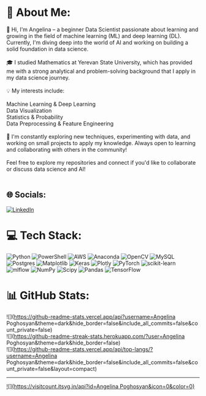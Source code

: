 # 💫 About Me:
👋 Hi, I'm Angelina  – a beginner Data Scientist passionate about learning and growing in the field of machine learning (ML) and deep learning (DL). Currently, I'm diving deep into the world of AI and working on building a solid foundation in data science.<br><br>🎓 I studied Mathematics at Yerevan State University, which has provided me with a strong analytical and problem-solving background that I apply in my data science journey.<br><br>💡 My interests include:<br><br>Machine Learning & Deep Learning<br>Data Visualization<br>Statistics & Probability<br>Data Preprocessing & Feature Engineering<br><br>🌱 I'm constantly exploring new techniques, experimenting with data, and working on small projects to apply my knowledge. Always open to learning and collaborating with others in the community!<br><br>Feel free to explore my repositories and connect if you'd like to collaborate or discuss data science and AI!<br><br>


## 🌐 Socials:
[![LinkedIn](https://img.shields.io/badge/LinkedIn-%230077B5.svg?logo=linkedin&logoColor=white)](https://linkedin.com/in/https://www.linkedin.com/in/angelina-poghosyan-579340337/) 

# 💻 Tech Stack:
![Python](https://img.shields.io/badge/python-3670A0?style=for-the-badge&logo=python&logoColor=ffdd54) ![PowerShell](https://img.shields.io/badge/PowerShell-%235391FE.svg?style=for-the-badge&logo=powershell&logoColor=white) ![AWS](https://img.shields.io/badge/AWS-%23FF9900.svg?style=for-the-badge&logo=amazon-aws&logoColor=white) ![Anaconda](https://img.shields.io/badge/Anaconda-%2344A833.svg?style=for-the-badge&logo=anaconda&logoColor=white) ![OpenCV](https://img.shields.io/badge/opencv-%23white.svg?style=for-the-badge&logo=opencv&logoColor=white) ![MySQL](https://img.shields.io/badge/mysql-4479A1.svg?style=for-the-badge&logo=mysql&logoColor=white) ![Postgres](https://img.shields.io/badge/postgres-%23316192.svg?style=for-the-badge&logo=postgresql&logoColor=white) ![Matplotlib](https://img.shields.io/badge/Matplotlib-%23ffffff.svg?style=for-the-badge&logo=Matplotlib&logoColor=black) ![Keras](https://img.shields.io/badge/Keras-%23D00000.svg?style=for-the-badge&logo=Keras&logoColor=white) ![Plotly](https://img.shields.io/badge/Plotly-%233F4F75.svg?style=for-the-badge&logo=plotly&logoColor=white) ![PyTorch](https://img.shields.io/badge/PyTorch-%23EE4C2C.svg?style=for-the-badge&logo=PyTorch&logoColor=white) ![scikit-learn](https://img.shields.io/badge/scikit--learn-%23F7931E.svg?style=for-the-badge&logo=scikit-learn&logoColor=white) ![mlflow](https://img.shields.io/badge/mlflow-%23d9ead3.svg?style=for-the-badge&logo=numpy&logoColor=blue) ![NumPy](https://img.shields.io/badge/numpy-%23013243.svg?style=for-the-badge&logo=numpy&logoColor=white) ![Scipy](https://img.shields.io/badge/SciPy-%230C55A5.svg?style=for-the-badge&logo=scipy&logoColor=%white) ![Pandas](https://img.shields.io/badge/pandas-%23150458.svg?style=for-the-badge&logo=pandas&logoColor=white) ![TensorFlow](https://img.shields.io/badge/TensorFlow-%23FF6F00.svg?style=for-the-badge&logo=TensorFlow&logoColor=white)
# 📊 GitHub Stats:
![](https://github-readme-stats.vercel.app/api?username=Angelina Poghosyan&theme=dark&hide_border=false&include_all_commits=false&count_private=false)<br/>
![](https://github-readme-streak-stats.herokuapp.com/?user=Angelina Poghosyan&theme=dark&hide_border=false)<br/>
![](https://github-readme-stats.vercel.app/api/top-langs/?username=Angelina Poghosyan&theme=dark&hide_border=false&include_all_commits=false&count_private=false&layout=compact)

---
[![](https://visitcount.itsvg.in/api?id=Angelina Poghosyan&icon=0&color=0)](https://visitcount.itsvg.in)

<!-- Proudly created with GPRM ( https://gprm.itsvg.in ) -->
